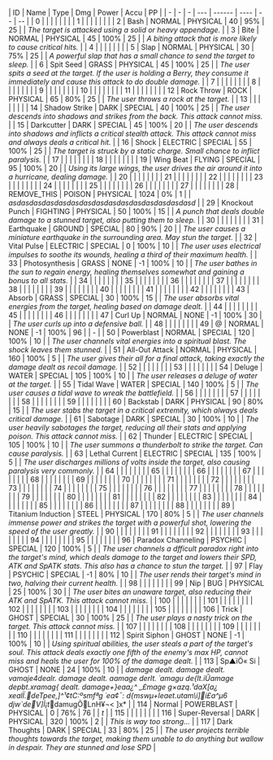 | ID | Name | Type | Dmg | Power | Accu | PP |
| - | - | - | --- | ------ | ---- | -- | -- |
| 0 |  |  |  |  |  |  |
| 1 |  |  |  |  |  |  |
| 2 | Bash | NORMAL | PHYSICAL | 40 | 95% | 25 |
| <td colspan=4>*The target is attacked using a solid or heavy appendage.*</td> |
| 3 | Bite | NORMAL | PHYSICAL | 45 | 100% | 25 |
| <td colspan=4>*A biting attack that is more likely to cause critical hits.*</td> |
| 4 |  |  |  |  |  |  |
| 5 | Slap | NORMAL | PHYSICAL | 30 | 75% | 25 |
| <td colspan=4>*A powerful slap that has a small chance to send the target to sleep.*</td> |
| 6 | Spit Seed | GRASS | PHYSICAL | 45 | 100% | 25 |
| <td colspan=4>*The user spits a seed at the target. If the user is holding a Berry, they consume it immediately and cause this attack to do double damage.*</td> |
| 7 |  |  |  |  |  |  |
| 8 |  |  |  |  |  |  |
| 9 |  |  |  |  |  |  |
| 10 |  |  |  |  |  |  |
| 11 |  |  |  |  |  |  |
| 12 | Rock Throw | ROCK | PHYSICAL | 65 | 80% | 25 |
| <td colspan=4>*The user throws a rock at the target.*</td> |
| 13 |  |  |  |  |  |  |
| 14 | Shadow Strike | DARK | SPECIAL | 40 | 100% | 25 |
| <td colspan=4>*The user descends into shadows and strikes from the back. This attack cannot miss.*</td> |
| 15 | Darkcutter | DARK | SPECIAL | 45 | 100% | 20 |
| <td colspan=4>*The user descends into shadows and inflicts a critical stealth attack. This attack cannot miss and always deals a critical hit.*</td> |
| 16 | Shock | ELECTRIC | SPECIAL | 55 | 100% | 25 |
| <td colspan=4>*The target is struck by a static charge. Small chance to inflict paralysis.*</td> |
| 17 |  |  |  |  |  |  |
| 18 |  |  |  |  |  |  |
| 19 | Wing Beat | FLYING | SPECIAL | 95 | 100% | 20 |
| <td colspan=4>*Using its large wings, the user drives the air around it into a hurricane, dealing damage.*</td> |
| 20 |  |  |  |  |  |  |
| 21 |  |  |  |  |  |  |
| 22 |  |  |  |  |  |  |
| 23 |  |  |  |  |  |  |
| 24 |  |  |  |  |  |  |
| 25 |  |  |  |  |  |  |
| 26 |  |  |  |  |  |  |
| 27 |  |  |  |  |  |  |
| 28 | REMOVE_THIS | POISON | PHYSICAL | 1024 | 0% | 1 |
| <td colspan=4>*asdasdasdasdasdasdasdasdasdasdasdasdasdasdasd*</td> |
| 29 | Knockout Punch | FIGHTING | PHYSICAL | 50 | 100% | 15 |
| <td colspan=4>*A punch that deals double damage to a stunned target, also putting them to sleep.*</td> |
| 30 |  |  |  |  |  |  |
| 31 | Earthquake | GROUND | SPECIAL | 80 | 90% | 20 |
| <td colspan=4>*The user causes a miniature earthquake in the surrounding area. May stun the target.*</td> |
| 32 | Vital Pulse | ELECTRIC | SPECIAL | 0 | 100% | 10 |
| <td colspan=4>*The user uses electrical impulses to soothe its wounds, healing a third of their maximum health.*</td> |
| 33 | Photosynthesis | GRASS | NONE | -1 | 100% | 10 |
| <td colspan=4>*The user bathes in the sun to regain energy, healing themselves somewhat and gaining a bonus to all stats.*</td> |
| 34 |  |  |  |  |  |  |
| 35 |  |  |  |  |  |  |
| 36 |  |  |  |  |  |  |
| 37 |  |  |  |  |  |  |
| 38 |  |  |  |  |  |  |
| 39 |  |  |  |  |  |  |
| 40 |  |  |  |  |  |  |
| 41 |  |  |  |  |  |  |
| 42 |  |  |  |  |  |  |
| 43 | Absorb | GRASS | SPECIAL | 30 | 100% | 15 |
| <td colspan=4>*The user absorbs vital energies from the target, healing based on damage dealt.*</td> |
| 44 |  |  |  |  |  |  |
| 45 |  |  |  |  |  |  |
| 46 |  |  |  |  |  |  |
| 47 | Curl Up | NORMAL | NONE | -1 | 100% | 30 |
| <td colspan=4>*The user curls up into a defensive ball.*</td> |
| 48 |  |  |  |  |  |  |
| 49 | @ | NORMAL | NONE | -1 | 100% | 96 |
| <td colspan=4>*-*</td> |
| 50 | Powerblast | NORMAL | SPECIAL | 120 | 100% | 10 |
| <td colspan=4>*The user channels vital energies into a spiritual blast. The shock leaves them stunned.*</td> |
| 51 | All-Out Attack | NORMAL | PHYSICAL | 160 | 100% | 5 |
| <td colspan=4>*The user gives their all for a final attack, taking exactly the damage dealt as recoil damage.*</td> |
| 52 |  |  |  |  |  |  |
| 53 |  |  |  |  |  |  |
| 54 | Deluge | WATER | SPECIAL | 105 | 100% | 10 |
| <td colspan=4>*The user releases a deluge of water at the target.*</td> |
| 55 | Tidal Wave | WATER | SPECIAL | 140 | 100% | 5 |
| <td colspan=4>*The user causes a tidal wave to wreak the battlefield.*</td> |
| 56 |  |  |  |  |  |  |
| 57 |  |  |  |  |  |  |
| 58 |  |  |  |  |  |  |
| 59 |  |  |  |  |  |  |
| 60 | Backstab | DARK | PHYSICAL | 90 | 80% | 15 |
| <td colspan=4>*The user stabs the target in a critical extremity, which always deals critical damage.*</td> |
| 61 | Sabotage | DARK | SPECIAL | 30 | 100% | 10 |
| <td colspan=4>*The user heavily sabotages the target, reducing all their stats and applying poison. This attack cannot miss.*</td> |
| 62 | Thunder | ELECTRIC | SPECIAL | 105 | 100% | 10 |
| <td colspan=4>*The user summons a thunderbolt to strike the target. Can cause paralysis.*</td> |
| 63 | Lethal Current | ELECTRIC | SPECIAL | 135 | 100% | 5 |
| <td colspan=4>*The user discharges millions of volts inside the target, also causing paralysis very commonly.*</td> |
| 64 |  |  |  |  |  |  |
| 65 |  |  |  |  |  |  |
| 66 |  |  |  |  |  |  |
| 67 |  |  |  |  |  |  |
| 68 |  |  |  |  |  |  |
| 69 |  |  |  |  |  |  |
| 70 |  |  |  |  |  |  |
| 71 |  |  |  |  |  |  |
| 72 |  |  |  |  |  |  |
| 73 |  |  |  |  |  |  |
| 74 |  |  |  |  |  |  |
| 75 |  |  |  |  |  |  |
| 76 |  |  |  |  |  |  |
| 77 |  |  |  |  |  |  |
| 78 |  |  |  |  |  |  |
| 79 |  |  |  |  |  |  |
| 80 |  |  |  |  |  |  |
| 81 |  |  |  |  |  |  |
| 82 |  |  |  |  |  |  |
| 83 |  |  |  |  |  |  |
| 84 |  |  |  |  |  |  |
| 85 |  |  |  |  |  |  |
| 86 |  |  |  |  |  |  |
| 87 |  |  |  |  |  |  |
| 88 |  |  |  |  |  |  |
| 89 | Titanium Induction | STEEL | PHYSICAL | 170 | 80% | 5 |
| <td colspan=4>*The user channels immense power and strikes the target with a powerful shot, lowering the speed of the user greatly.*</td> |
| 90 |  |  |  |  |  |  |
| 91 |  |  |  |  |  |  |
| 92 |  |  |  |  |  |  |
| 93 |  |  |  |  |  |  |
| 94 |  |  |  |  |  |  |
| 95 |  |  |  |  |  |  |
| 96 | Paradox Channeling | PSYCHIC | SPECIAL | 120 | 100% | 5 |
| <td colspan=4>*The user channels a dfficult paradox right into the target's mind, which deals damage to the target and lowers their SPD, ATK and SpATK stats. This also has a chance to stun the target.*</td> |
| 97 | Flay | PSYCHIC | SPECIAL | -1 | 80% | 10 |
| <td colspan=4>*The user rends their target's mind in two, halving their current health.*</td> |
| 98 |  |  |  |  |  |  |
| 99 | Nip | BUG | PHYSICAL | 25 | 100% | 30 |
| <td colspan=4>*The user bites an unaware target, also reducing their ATK and SpATK. This attack cannot miss.*</td> |
| 100 |  |  |  |  |  |  |
| 101 |  |  |  |  |  |  |
| 102 |  |  |  |  |  |  |
| 103 |  |  |  |  |  |  |
| 104 |  |  |  |  |  |  |
| 105 |  |  |  |  |  |  |
| 106 | Trick | GHOST | SPECIAL | 30 | 100% | 25 |
| <td colspan=4>*The user plays a nasty trick on the target. This attack cannot miss.*</td> |
| 107 |  |  |  |  |  |  |
| 108 |  |  |  |  |  |  |
| 109 |  |  |  |  |  |  |
| 110 |  |  |  |  |  |  |
| 111 |  |  |  |  |  |  |
| 112 | Spirit Siphon | GHOST | NONE | -1 | 100% | 10 |
| <td colspan=4>*Using spiritual abilities, the user steals a part of the target's soul. This attack deals exactly one fifth of the enemy's max HP, cannot miss and heals the user for 100% of the damage dealt.*</td> |
| 113 | Sp▲ïÖ« Si | GHOST | NONE | 24 | 100% | 10 |
| <td colspan=4>*damage dealt. damage dealt. vamaje4dealr. damage dealt. aamage derlt. ´amagu de{lt.iÛamage depbt.xramag{ dealt. damage+}eaa¿^ _£mage g×azq.¹daX[a¿ xealÏ.deTpee,]^¹¢tC:ºsmfªg ´ea¢¯: d{mswµ+leaet.utam\i]i£a^µ6 djw`deV]Ì¡t*damugÕLnH¥¬< ]x*</td> |
| 114 | Normal | POWERBLAST | PHYSICAL | 0 | 76% | 76 |
| <td colspan=4>*t*</td> |
| 115 |  |  |  |  |  |  |
| 116 | Super-Reversal | DARK | PHYSICAL | 320 | 100% | 2 |
| <td colspan=4>*This is way too strong...*</td> |
| 117 | Dark Thoughts | DARK | SPECIAL | 33 | 80% | 25 |
| <td colspan=4>*The user projects terrible thoughts towards the target, making them unable to do anything but wallow in despair. They are stunned and lose SPD*</td> |
